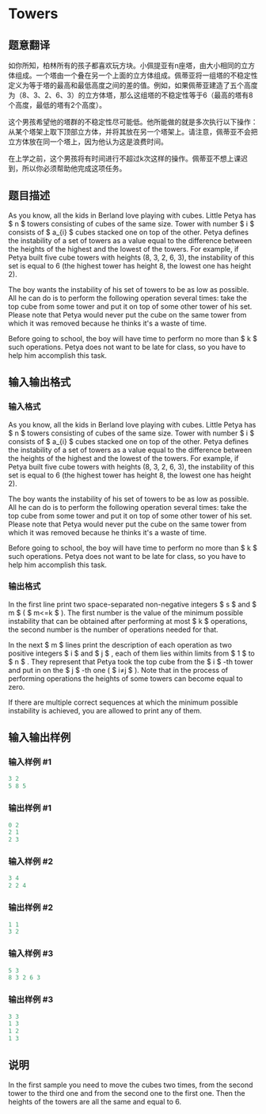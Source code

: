 # Towers

## 题意翻译

如你所知，柏林所有的孩子都喜欢玩方块。小佩提亚有n座塔，由大小相同的立方体组成。一个塔由一个叠在另一个上面的立方体组成。佩蒂亚将一组塔的不稳定性定义为等于塔的最高和最低高度之间的差的值。例如，如果佩蒂亚建造了五个高度为（8、3、2、6、3）的立方体塔，那么这组塔的不稳定性等于6（最高的塔有8个高度，最低的塔有2个高度）。

这个男孩希望他的塔群的不稳定性尽可能低。他所能做的就是多次执行以下操作：从某个塔架上取下顶部立方体，并将其放在另一个塔架上。请注意，佩蒂亚不会把立方体放在同一个塔上，因为他认为这是浪费时间。

在上学之前，这个男孩将有时间进行不超过k次这样的操作。佩蒂亚不想上课迟到，所以你必须帮助他完成这项任务。

## 题目描述

As you know, all the kids in Berland love playing with cubes. Little Petya has $ n $ towers consisting of cubes of the same size. Tower with number $ i $ consists of $ a_{i} $ cubes stacked one on top of the other. Petya defines the instability of a set of towers as a value equal to the difference between the heights of the highest and the lowest of the towers. For example, if Petya built five cube towers with heights (8, 3, 2, 6, 3), the instability of this set is equal to 6 (the highest tower has height 8, the lowest one has height 2).

The boy wants the instability of his set of towers to be as low as possible. All he can do is to perform the following operation several times: take the top cube from some tower and put it on top of some other tower of his set. Please note that Petya would never put the cube on the same tower from which it was removed because he thinks it's a waste of time.

Before going to school, the boy will have time to perform no more than $ k $ such operations. Petya does not want to be late for class, so you have to help him accomplish this task.

## 输入输出格式

### 输入格式

As you know, all the kids in Berland love playing with cubes. Little Petya has $ n $ towers consisting of cubes of the same size. Tower with number $ i $ consists of $ a_{i} $ cubes stacked one on top of the other. Petya defines the instability of a set of towers as a value equal to the difference between the heights of the highest and the lowest of the towers. For example, if Petya built five cube towers with heights (8, 3, 2, 6, 3), the instability of this set is equal to 6 (the highest tower has height 8, the lowest one has height 2).

The boy wants the instability of his set of towers to be as low as possible. All he can do is to perform the following operation several times: take the top cube from some tower and put it on top of some other tower of his set. Please note that Petya would never put the cube on the same tower from which it was removed because he thinks it's a waste of time.

Before going to school, the boy will have time to perform no more than $ k $ such operations. Petya does not want to be late for class, so you have to help him accomplish this task.

### 输出格式

In the first line print two space-separated non-negative integers $ s $ and $ m $ ( $ m<=k $ ). The first number is the value of the minimum possible instability that can be obtained after performing at most $ k $ operations, the second number is the number of operations needed for that.

In the next $ m $ lines print the description of each operation as two positive integers $ i $ and $ j $ , each of them lies within limits from $ 1 $ to $ n $ . They represent that Petya took the top cube from the $ i $ -th tower and put in on the $ j $ -th one ( $ i≠j $ ). Note that in the process of performing operations the heights of some towers can become equal to zero.

If there are multiple correct sequences at which the minimum possible instability is achieved, you are allowed to print any of them.

## 输入输出样例

### 输入样例 #1

```cpp
3 2
5 8 5

```
### 输出样例 #1

```cpp
0 2
2 1
2 3

```
### 输入样例 #2

```cpp
3 4
2 2 4

```
### 输出样例 #2

```cpp
1 1
3 2

```
### 输入样例 #3

```cpp
5 3
8 3 2 6 3

```
### 输出样例 #3

```cpp
3 3
1 3
1 2
1 3

```
## 说明

In the first sample you need to move the cubes two times, from the second tower to the third one and from the second one to the first one. Then the heights of the towers are all the same and equal to 6.

